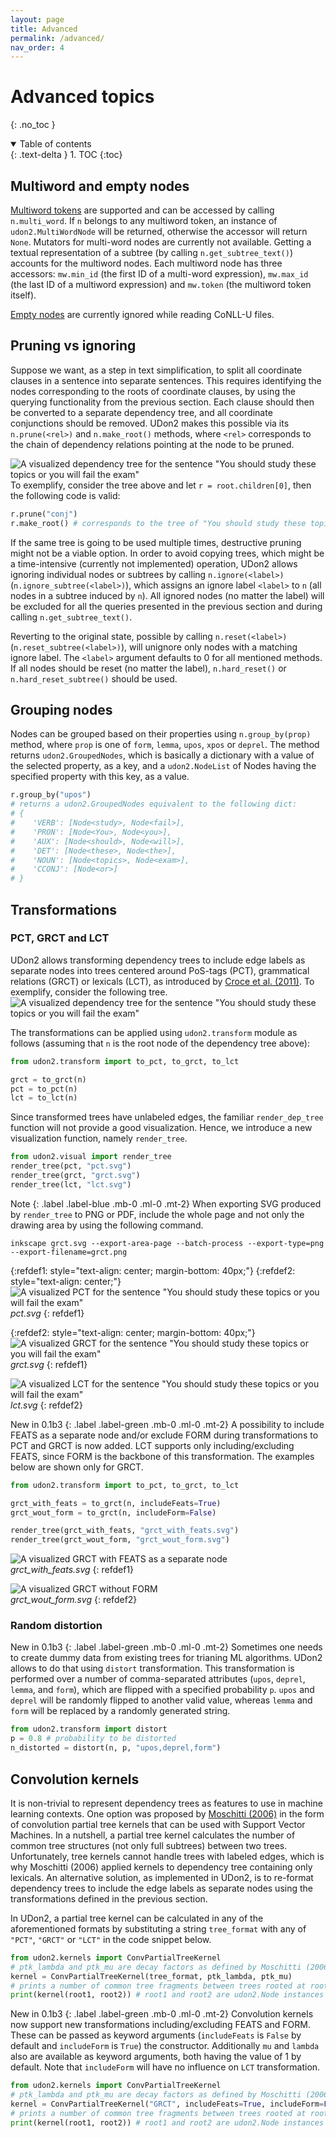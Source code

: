 ```yaml
---
layout: page
title: Advanced
permalink: /advanced/
nav_order: 4
---
```


# Advanced topics
{: .no_toc }

<details open markdown="block">
  <summary>
    Table of contents
  </summary>
  {: .text-delta }
1. TOC
{:toc}
</details>

## Multiword and empty nodes
[Multiword tokens](https://universaldependencies.org/format.html#words-tokens-and-empty-nodes) are supported and can be accessed by calling `n.multi_word`. If `n` belongs to any multiword token, an instance of `udon2.MultiWordNode` will be returned, otherwise the accessor will return `None`. Mutators for multi-word nodes are currently not available. Getting a textual representation of a subtree (by calling `n.get_subtree_text()`) accounts for the multiword nodes. Each multiword node has three accessors: `mw.min_id` (the first ID of a multi-word expression), `mw.max_id` (the last ID of a multiword expression) and `mw.token` (the multiword token itself).

[Empty nodes](https://universaldependencies.org/format.html#words-tokens-and-empty-nodes) are currently ignored while reading CoNLL-U files.

## Pruning vs ignoring
Suppose we want, as a step in text simplification, to split all coordinate clauses in a sentence into separate sentences. This requires identifying the nodes corresponding to the roots of coordinate clauses, by using the querying functionality from the previous section. Each clause should then be converted to a separate dependency tree, and all coordinate conjunctions should be removed. UDon2 makes this possible via its `n.prune(<rel>)` and `n.make_root()` methods, where `<rel>` corresponds to the chain of dependency relations pointing at the node to be pruned.

![A visualized dependency tree for the sentence "You should study these topics or you will fail the exam"](/assets/images/en_dep_example.png)
To exemplify, consider the tree above and let `r = root.children[0]`, then the following code is valid:
```py
r.prune("conj")
r.make_root() # corresponds to the tree of "You should study these topics"
```

If the same tree is going to be used multiple times, destructive pruning might not be a viable option. In order to avoid copying trees, which might be a time-intensive (currently not implemented) operation, UDon2 allows ignoring individual nodes or subtrees by calling `n.ignore(<label>)` (`n.ignore_subtree(<label>)`), which assigns an ignore label `<label>` to `n` (all nodes in a subtree induced by `n`). All ignored nodes (no matter the label) will be excluded for all the queries presented in the previous section and during calling `n.get_subtree_text()`.

Reverting to the original state, possible by calling `n.reset(<label>)` (`n.reset_subtree(<label>)`), will unignore only nodes with a matching ignore label. The `<label>` argument defaults to 0 for all mentioned methods. If all nodes should be reset (no matter the label), `n.hard_reset()` or `n.hard_reset_subtree()` should be used.

## Grouping nodes
Nodes can be grouped based on their properties using `n.group_by(prop)` method, where `prop` is one of `form`, `lemma`, `upos`, `xpos` or `deprel`. The method returns `udon2.GroupedNodes`, which is basically a dictionary with a value of the selected property, as a key, and a `udon2.NodeList` of Nodes having the specified property with this key, as a value.
```py
r.group_by("upos")
# returns a udon2.GroupedNodes equivalent to the following dict:
# {
#    'VERB': [Node<study>, Node<fail>],
#    'PRON': [Node<You>, Node<you>],
#    'AUX': [Node<should>, Node<will>],
#    'DET': [Node<these>, Node<the>],
#    'NOUN': [Node<topics>, Node<exam>],
#    'CCONJ': [Node<or>]
# }
```

## Transformations
### PCT, GRCT and LCT
UDon2 allows transforming dependency trees to include edge labels as separate nodes into trees centered around PoS-tags (PCT), grammatical relations (GRCT) or lexicals (LCT), as introduced by [Croce et al. (2011)](https://www.aclweb.org/anthology/D11-1096.pdf). To exemplify, consider the following tree.
![A visualized dependency tree for the sentence "You should study these topics or you will fail the exam"](/assets/images/en_dep_example.png)

The transformations can be applied using `udon2.transform` module as follows (assuming that `n` is the root node of the dependency tree above):
```py
from udon2.transform import to_pct, to_grct, to_lct

grct = to_grct(n)
pct = to_pct(n)
lct = to_lct(n)
```

Since transformed trees have unlabeled edges, the familiar `render_dep_tree` function will not provide a good visualization. Hence, we introduce a new visualization function, namely `render_tree`.

```py
from udon2.visual import render_tree
render_tree(pct, "pct.svg")
render_tree(grct, "grct.svg")
render_tree(lct, "lct.svg")
```


Note
{: .label .label-blue .mb-0 .ml-0 .mt-2}
When exporting SVG produced by `render_tree` to PNG or PDF, include the whole page and not only the drawing area by using the following command.
```
inkscape grct.svg --export-area-page --batch-process --export-type=png --export-filename=grct.png
```

{:refdef1: style="text-align: center; margin-bottom: 40px;"}
{:refdef2: style="text-align: center;"}
![A visualized PCT for the sentence "You should study these topics or you will fail the exam"](/assets/images/pct.png)
<br>
*pct.svg*
{: refdef1}

{:refdef2: style="text-align: center; margin-bottom: 40px;"}
![A visualized GRCT for the sentence "You should study these topics or you will fail the exam"](/assets/images/grct.png)
<br>
*grct.svg*
{: refdef1}


![A visualized LCT for the sentence "You should study these topics or you will fail the exam"](/assets/images/lct.png)
<br>
*lct.svg*
{: refdef2}

New in 0.1b3
{: .label .label-green .mb-0 .ml-0 .mt-2}
A possibility to include FEATS as a separate node and/or exclude FORM during transformations to PCT and GRCT is now added. LCT supports only including/excluding FEATS, since FORM is the backbone of this transformation. The examples below are shown only for GRCT.

```py
from udon2.transform import to_pct, to_grct, to_lct

grct_with_feats = to_grct(n, includeFeats=True)
grct_wout_form = to_grct(n, includeForm=False)

render_tree(grct_with_feats, "grct_with_feats.svg")
render_tree(grct_wout_form, "grct_wout_form.svg")
```

![A visualized GRCT with FEATS as a separate node](/assets/images/grct_with_feats.png)
<br>
*grct_with_feats.svg*
{: refdef1}

![A visualized GRCT without FORM](/assets/images/grct_wout_form.png)
<br>
*grct_wout_form.svg*
{: refdef2}

### Random distortion
New in 0.1b3
{: .label .label-green .mb-0 .ml-0 .mt-2}
Sometimes one needs to create dummy data from existing trees for trianing ML algorithms. UDon2 allows to do that using `distort` transformation. This transformation is performed over a number of comma-separated attributes (`upos`, `deprel`, `lemma`, and `form`), which are flipped with a specified probability `p`. `upos` and `deprel` will be randomly flipped to another valid value, whereas `lemma` and `form` will be replaced by a randomly generated string.
```py
from udon2.transform import distort
p = 0.8 # probability to be distorted
n_distorted = distort(n, p, "upos,deprel,form")
```


## Convolution kernels
It is non-trivial to represent dependency trees as features to use in machine learning contexts. One option was proposed by [Moschitti (2006)](https://link.springer.com/content/pdf/10.1007/11871842_32.pdf) in the form of convolution partial tree kernels that can be used with Support Vector Machines. In a nutshell, a partial tree kernel calculates the number of common tree structures (not only full subtrees) between two trees. Unfortunately, tree kernels cannot handle trees with labeled edges, which is why Moschitti (2006) applied kernels to dependency tree containing only lexicals. An alternative solution, as implemented in UDon2, is to re-format dependency trees to include the edge labels as separate nodes using the transformations defined in the previous section.

In UDon2, a partial tree kernel can be calculated in any of the aforementioned formats by substituting a string `tree_format` with any of `"PCT"`, `"GRCT"` or `"LCT"` in the code snippet below.
```py
from udon2.kernels import ConvPartialTreeKernel
# ptk_lambda and ptk_mu are decay factors as defined by Moschitti (2006)
kernel = ConvPartialTreeKernel(tree_format, ptk_lambda, ptk_mu)
# prints a number of common tree fragments between trees rooted at root1 and root2
print(kernel(root1, root2)) # root1 and root2 are udon2.Node instances
```

New in 0.1b3
{: .label .label-green .mb-0 .ml-0 .mt-2}
Convolution kernels now support new transformations including/excluding FEATS and FORM. These can be passed as keyword arguments (`includeFeats` is `False` by default and `includeForm` is `True`) the constructor. Additionally `mu` and `lambda` also are available as keyword arguments, both having the value of 1 by default. Note that `includeForm` will have no influence on `LCT` transformation.
```py
from udon2.kernels import ConvPartialTreeKernel
# ptk_lambda and ptk_mu are decay factors as defined by Moschitti (2006)
kernel = ConvPartialTreeKernel("GRCT", includeFeats=True, includeForm=False)
# prints a number of common tree fragments between trees rooted at root1 and root2
print(kernel(root1, root2)) # root1 and root2 are udon2.Node instances
```